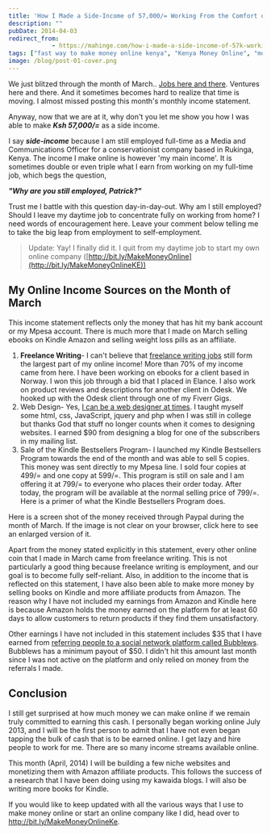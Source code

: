 ```yaml
---
title: 'How I Made a Side-Income of 57,000/= Working From the Comfort of My Home'
description: ""
pubDate: 2014-04-03
redirect_from:
            - https://mahinge.com/how-i-made-a-side-income-of-57k-working-from-home/
tags: ["fast way to make money online kenya", "Kenya Money Online", "money online", "Monthly Income Statements"]
image: /blog/post-01-cover.png
---
```

We just blitzed through the month of March.. [Jobs here and there](https://mahinge.com/can-make-money-freelancing-kenya/ "freelance writing jobs"). Ventures here and there. And it sometimes becomes hard to realize that time is moving. I almost missed posting this month's monthly income statement.

Anyway, now that we are at it, why don't you let me show you how I was able to make _**Ksh 57,000/=**_ as a side income.

I say _**side-income**_ because I am still employed full-time as a Media and Communications Officer for a conservationist company based in Rukinga, Kenya. The income I make online is however 'my main income'. It is sometimes double or even triple what I earn from working on my full-time job, which begs the question,

_**"Why are you still employed, Patrick?"**_

Trust me I battle with this question day-in-day-out. Why am I still employed? Should I leave my daytime job to concentrate fully on working from home? I need words of encouragement here. Leave your comment below telling me to take the big leap from employment to self-employment.

> Update: Yay! I finally did it. I quit from my daytime job to start my own online company ([http://bit.ly/MakeMoneyOnline](http://bit.ly/MakeMoneyOnlineKE))

## My Online Income Sources on the Month of March

This income statement reflects only the money that has hit my bank account or my Mpesa account. There is much more that I made on March selling ebooks on Kindle Amazon and selling weight loss pills as an affiliate.

1.  **Freelance Writing**- I can't believe that [freelance writing jobs](https://mahinge.com/can-make-money-freelancing-kenya/ "freelancers in Kenya") still form the largest part of my online income! More than 70% of my income came from here. I have been working on ebooks for a client based in Norway. I won this job through a bid that I placed in Elance. I also work on product reviews and descriptions for another client in Odesk. We hooked up with the Odesk client through one of my Fiverr Gigs.
2.  Web Design- Yes, [I can be a web designer at times](https://mahinge.com/web-design-branding-services-kenya/ "web design kenya"). I taught myself some html, css, JavaScript, jquery and php when I was still in college but thanks God that stuff no longer counts when it comes to designing websites. I earned \$90 from designing a blog for one of the subscribers in my mailing list.
3.  Sale of the Kindle Bestsellers Program- I launched my Kindle Bestsellers Program towards the end of the month and was able to sell 5 copies. This money was sent directly to my Mpesa line. I sold four copies at 499/= and one copy at 599/=. This program is still on sale and I am offering it at 799/= to everyone who places their order today. After today, the program will be available at the normal selling price of 799/=. Here is a primer of what the Kindle Bestsellers Program does.

Here is a screen shot of the money received through Paypal during the month of March. If the image is not clear on your browser, click here to see an enlarged version of it.

Apart from the money stated explicitly in this statement, every other online coin that I made in March came from freelance writing. This is not particularly a good thing because freelance writing is employment, and our goal is to become fully self-reliant. Also, in addition to the income that is reflected on this statement, I have also been able to make more money by selling books on Kindle and more affiliate products from Amazon. The reason why I have not included my earnings from Amazon and Kindle here is because Amazon holds the money earned on the platform for at least 60 days to allow customers to return products if they find them unsatisfactory.

Other earnings I have not included in this statement includes $35 that I have earned from [referring people to a social network platform called Bubblews](https://mahinge.com/wp-content/uploads/2014/04/?referral=529eeb383798e1.06219444 "bubblews"). Bubblews has a minimum payout of $50. I didn't hit this amount last month since I was not active on the platform and only relied on money from the referrals I made.

## Conclusion

I still get surprised at how much money we can make online if we remain truly committed to earning this cash. I personally began working online July 2013, and I will be the first person to admit that I have not even began tapping the bulk of cash that is to be earned online. I get lazy and hire people to work for me. There are so many income streams available online.

This month (April, 2014) I will be building a few niche websites and monetizing them with Amazon affiliate products. This follows the success of a research that I have been doing using my kawaida blogs. I will also be writing more books for Kindle.

If you would like to keep updated with all the various ways that I use to make money online or start an online company like I did, head over to <http://bit.ly/MakeMoneyOnlineKe>.
